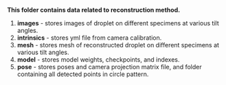 **This folder contains data related to reconstruction method.** <br/>

1. **images** - stores images of droplet on different specimens at various tilt angles.
2. **intrinsics** - stores yml file from camera calibration.
3. **mesh** - stores mesh of reconstructed droplet on different specimens at various tilt angles.
4. **model** - stores model weights, checkpoints, and indexes.
5. **pose** - stores poses and camera projection matrix file, and folder containing all detected points in circle pattern.
